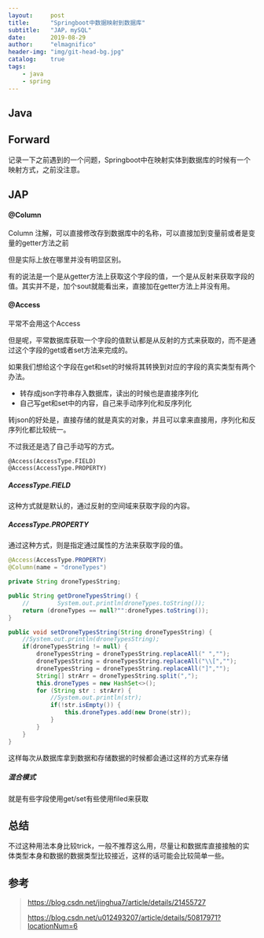 ```yaml
---
layout:     post
title:      "Springboot中数据映射到数据库"
subtitle:   "JAP，mySQL"
date:       2019-08-29
author:     "elmagnifico"
header-img: "img/git-head-bg.jpg"
catalog:    true
tags:
    - java
    - spring
---
```


## Java

## Forward

记录一下之前遇到的一个问题，Springboot中在映射实体到数据库的时候有一个映射方式，之前没注意。

## JAP

#### @Column

Column 注解，可以直接修改存到数据库中的名称，可以直接加到变量前或者是变量的getter方法之前

但是实际上放在哪里并没有明显区别。

有的说法是一个是从getter方法上获取这个字段的值，一个是从反射来获取字段的值。其实并不是，加个sout就能看出来，直接加在getter方法上并没有用。

#### @Access

平常不会用这个Access

但是呢，平常数据库获取一个字段的值默认都是从反射的方式来获取的，而不是通过这个字段的get或者set方法来完成的。

如果我们想给这个字段在get和set的时候将其转换到对应的字段的真实类型有两个办法。

- 转存成json字符串存入数据库，读出的时候也是直接序列化
- 自己写get和set中的内容，自己来手动序列化和反序列化

转json的好处是，直接存储的就是真实的对象，并且可以拿来直接用，序列化和反序列化都比较统一。

不过我还是选了自己手动写的方式。

```
@Access(AccessType.FIELD)
@Access(AccessType.PROPERTY)
```

##### AccessType.FIELD

这种方式就是默认的，通过反射的空间域来获取字段的内容。

##### AccessType.PROPERTY

通过这种方式，则是指定通过属性的方法来获取字段的值。

```java
@Access(AccessType.PROPERTY)
@Column(name = "droneTypes")

private String droneTypesString;

public String getDroneTypesString() {
    //        System.out.println(droneTypes.toString());
    return (droneTypes == null?"":droneTypes.toString());
}

public void setDroneTypesString(String droneTypesString) {
    //System.out.println(droneTypesString);
    if(droneTypesString != null) {
        droneTypesString = droneTypesString.replaceAll(" ","");
        droneTypesString = droneTypesString.replaceAll("\\[","");
        droneTypesString = droneTypesString.replaceAll("]","");
        String[] strArr = droneTypesString.split(",");
        this.droneTypes = new HashSet<>();
        for (String str : strArr) {
            //System.out.println(str);
            if(!str.isEmpty()) {
                this.droneTypes.add(new Drone(str));
            }
        }
    }
}
```

这样每次从数据库拿到数据和存储数据的时候都会通过这样的方式来存储

##### 混合模式

就是有些字段使用get/set有些使用filed来获取

## 总结

不过这种用法本身比较trick，一般不推荐这么用，尽量让和数据库直接接触的实体类型本身和数据的数据类型比较接近，这样的话可能会比较简单一些。

## 参考

> https://blog.csdn.net/jinghua7/article/details/21455727
>
> https://blog.csdn.net/u012493207/article/details/50817971?locationNum=6
